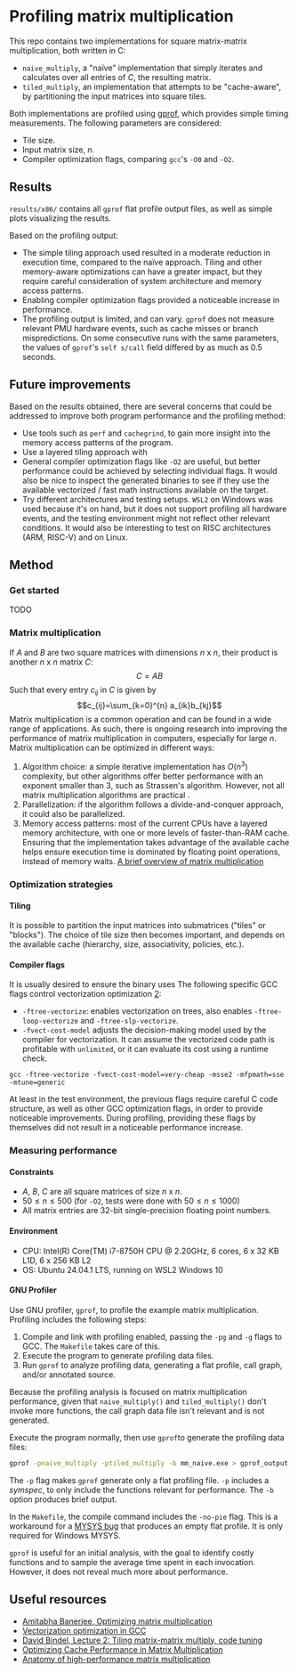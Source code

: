 # Profiling matrix multiplication

This repo contains two implementations for square matrix-matrix multiplication, both written in C:

- `naive_multiply`, a "naïve" implementation that simply iterates and calculates over all entries of $C$, the resulting matrix.
- `tiled_multiply`, an implementation that attempts to be "cache-aware", by partitioning the input matrices into square tiles.

Both implementations are profiled using [gprof](https://ftp.gnu.org/old-gnu/Manuals/gprof-2.9.1/html_mono/gprof.html), which provides simple timing measurements. The following parameters are considered:

- Tile size.
- Input matrix size, $n$.
- Compiler optimization flags, comparing `gcc`'s `-O0` and `-O2`.

## Results

`results/x86/` contains all `gprof` flat profile output files, as well as simple plots visualizing the results. 

Based on the profiling output:

- The simple tiling approach used resulted in a moderate reduction in execution time, compared to the naïve approach. Tiling and other memory-aware optimizations can have a greater impact, but they require careful consideration of system architecture and memory access patterns.
- Enabling compiler optimization flags provided a noticeable increase in performance. 
- The profiling output is limited, and can vary. `gprof` does not measure relevant PMU hardware events, such as cache misses or branch mispredictions. On some consecutive runs with the same parameters, the values of `gprof`'s `self s/call` field differed by as much as 0.5 seconds.

## Future improvements

Based on the results obtained, there are several concerns that could be addressed to improve both program performance and the profiling method:

- Use tools such as `perf` and `cachegrind`, to gain more insight into the memory access patterns of the program.
- Use a layered tiling approach with 
- General compiler optimization flags like `-O2` are useful, but better performance could be achieved by selecting individual flags. It would also be nice to inspect the generated binaries to see if they use the available vectorized / fast math instructions available on the target.
- Try different architectures and testing setups. `WSL2` on Windows was used because it's on hand, but it does not support profiling all hardware events, and the testing environment might not reflect other relevant conditions. It would also be interesting to test on RISC architectures (ARM, RISC-V) and on Linux.

## Method

### Get started

TODO

### Matrix multiplication

If $A$ and $B$ are two square matrices with dimensions $n$ x $n$, their product is another $n$ x $n$ matrix $C$:
$$C = AB$$
Such that every entry $c_{ij}$ in $C$ is given by
$$c_{ij}=\sum_{k=0}^{n} a_{ik}b_{kj}$$
Matrix multiplication is a common operation and can be found in a wide range of applications. As such, there is ongoing research into improving the performance of matrix multiplication in computers, especially for large $n$. Matrix multiplication can be optimized in different ways:

1. Algorithm choice: a simple iterative implementation has $O(n^3)$ complexity, but other algorithms offer better performance with an exponent smaller than 3, such as Strassen's algorithm. However, not all matrix multiplication algorithms are practical .
2. Parallelization: if the algorithm follows a divide-and-conquer approach, it could also be parallelized.
3. Memory access patterns: most of the current CPUs have a layered memory architecture, with one or more levels of faster-than-RAM cache. Ensuring that the implementation takes advantage of the available cache helps ensure execution time is dominated by floating point operations, instead of memory waits.
[A brief overview of matrix multiplication](https://en.wikipedia.org/wiki/Matrix_multiplication)

### Optimization strategies

#### Tiling

It is possible to partition the input matrices into submatrices ("tiles" or "blocks"). The choice of tile size then becomes important, and depends on the available cache (hierarchy, size, associativity, policies, etc.).

#### Compiler flags

It is usually desired to ensure the binary uses  The following specific GCC flags control vectorization optimization [2](https://gcc.gnu.org/onlinedocs/gcc/Optimize-Options.html):

- `-ftree-vectorize`: enables vectorization on trees, also enables `-ftree-loop-vectorize` and `-ftree-slp-vectorize`.
- `-fvect-cost-model` adjusts the decision-making model used by the compiler for vectorization. It can assume the vectorized code path is profitable with `unlimited`, or it can evaluate its cost using a runtime check.

```
gcc -ftree-vectorize -fvect-cost-model=very-cheap -msse2 -mfpmath=sse -mtune=generic
```

At least in the test environment, the previous flags require careful C code structure, as well as other GCC optimization flags, in order to provide noticeable improvements. During profiling, providing these flags by themselves did not result in a noticeable performance increase.

### Measuring performance

#### Constraints

- $A$, $B$, $C$ are all square matrices of size $n$ x $n$.
- $50 \le n \le  500$ (for `-O2`, tests were done with $50 \le n \le  1000$)
- All matrix entries are 32-bit single-precision floating point numbers.

#### Environment

- CPU: Intel(R) Core(TM) i7-8750H CPU @ 2.20GHz, 6 cores, 6 x 32 KB L1D, 6 x 256 KB L2
- OS: Ubuntu 24.04.1 LTS, running on WSL2 Windows 10

#### GNU Profiler

Use GNU profiler, `gprof`, to profile the example matrix multiplication. Profiling includes the following steps:

1. Compile and link with profiling enabled, passing the `-pg` and `-g` flags to GCC. The `Makefile` takes care of this.
2. Execute the program to generate profiling data files.
3. Run `gprof` to analyze profiling data, generating a flat profile, call graph, and/or annotated source.

Because the profiling analysis is focused on matrix multiplication performance, given that `naive_multiply()` and `tiled_multiply()` don't invoke more functions, the call graph data file isn't relevant and is not generated.

Execute the program normally, then use `gprof`to generate the profiling data files:

```bash
gprof -pnaive_multiply -ptiled_multiply -b mm_naive.exe > gprof_output.txt
```

The `-p` flag makes `gprof` generate only a flat profiling file. `-p` includes a *symspec*, to only include the functions relevant for performance. The `-b` option produces brief output.

In the `Makefile`, the compile command includes the `-no-pie` flag. This is a workaround for a [MYSYS bug](https://github.com/msys2/MINGW-packages/issues/8503) that produces an empty flat profile. It is only required for Windows MYSYS.

`gprof` is useful for an initial analysis, with the goal to identify costly functions and to sample the average time spent in each invocation. However, it does not reveal much more about performance.

## Useful resources

- [Amitabha Banerjee, Optimizing matrix multiplication](https://www.cs.purdue.edu/homes/grr/cs250/lab6-cache/optimizingMatrixMultiplication.pdf)
- [Vectorization optimization in GCC](https://developers.redhat.com/articles/2023/12/08/vectorization-optimization-gcc#)
- [David Bindel, Lecture 2: Tiling matrix-matrix multiply, code tuning](https://www.cs.cornell.edu/~bindel/class/cs5220-s10/slides/lec03.pdf)
- [Optimizing Cache Performance in Matrix Multiplication](https://sites.cs.ucsb.edu/~tyang/class/240a17/slides/Cache3.pdf)
- [Anatomy of high-performance matrix multiplication](https://dl.acm.org/doi/10.1145/1356052.1356053)